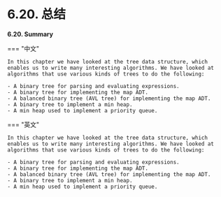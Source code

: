 # 6.20. 总结

**6.20. Summary**

=== "中文"


    In this chapter we have looked at the tree data structure, which enables us to write many interesting algorithms. We have looked at algorithms that use various kinds of trees to do the following:
    
    - A binary tree for parsing and evaluating expressions.
    - A binary tree for implementing the map ADT.
    - A balanced binary tree (AVL tree) for implementing the map ADT.
    - A binary tree to implement a min heap.
    - A min heap used to implement a priority queue.

=== "英文"


    In this chapter we have looked at the tree data structure, which enables us to write many interesting algorithms. We have looked at algorithms that use various kinds of trees to do the following:
    
    - A binary tree for parsing and evaluating expressions.
    - A binary tree for implementing the map ADT.
    - A balanced binary tree (AVL tree) for implementing the map ADT.
    - A binary tree to implement a min heap.
    - A min heap used to implement a priority queue.